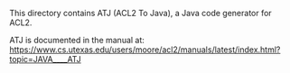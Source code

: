 This directory contains ATJ (ACL2 To Java), a Java code generator for ACL2.

ATJ is documented in the manual at:
https://www.cs.utexas.edu/users/moore/acl2/manuals/latest/index.html?topic=JAVA____ATJ
